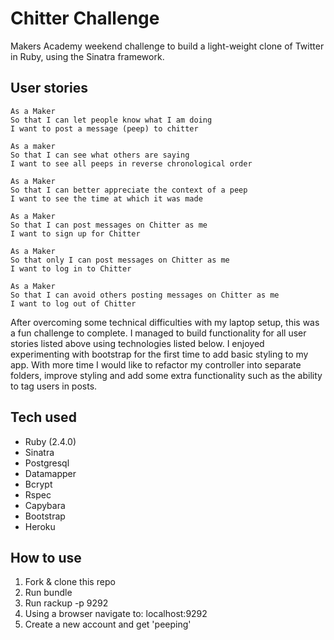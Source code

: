 Chitter Challenge
=================

Makers Academy weekend challenge to build a light-weight clone of Twitter in Ruby, using the Sinatra framework.

## User stories ##

```
As a Maker
So that I can let people know what I am doing  
I want to post a message (peep) to chitter

As a maker
So that I can see what others are saying  
I want to see all peeps in reverse chronological order

As a Maker
So that I can better appreciate the context of a peep
I want to see the time at which it was made

As a Maker
So that I can post messages on Chitter as me
I want to sign up for Chitter

As a Maker
So that only I can post messages on Chitter as me
I want to log in to Chitter

As a Maker
So that I can avoid others posting messages on Chitter as me
I want to log out of Chitter

```

After overcoming some technical difficulties with my laptop setup, this was a fun challenge to complete. I managed to build functionality for all user stories listed above using technologies listed below. I enjoyed experimenting with bootstrap for the first time to add basic styling to my app. With more time I would like to refactor my controller into separate folders, improve styling and add some extra functionality such as the ability to tag users in posts. 

## Tech used ##

* Ruby (2.4.0)
* Sinatra
* Postgresql
* Datamapper
* Bcrypt
* Rspec
* Capybara
* Bootstrap
* Heroku

## How to use ## 

1. Fork & clone this repo
2. Run bundle
3. Run rackup -p 9292
4. Using a browser navigate to: localhost:9292
5. Create a new account and get 'peeping'
